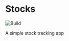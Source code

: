 # Stocks

![Build](https://github.com/andreihod/stocks/actions/workflows/test.yml/badge.svg)

A simple stock tracking app